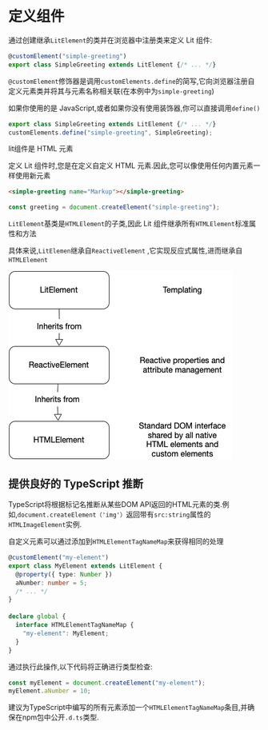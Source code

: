 # 定义组件

通过创建继承`LitElement`的类并在浏览器中注册类来定义 Lit 组件:

```ts
@customElement("simple-greeting")
export class SimpleGreeting extends LitElement {/* ... */}
```

`@customElement`修饰器是调用`customElements.define`的简写,它向浏览器注册自定义元素类并将其与元素名称相关联(在本例中为`simple-greeting`)

如果你使用的是 JavaScript,或者如果你没有使用装饰器,你可以直接调用`define()`

```js
export class SimpleGreeting extends LitElement {/* ... */}
customElements.define("simple-greeting", SimpleGreeting);
```

lit组件是 HTML 元素

定义 Lit 组件时,您是在定义自定义 HTML
元素.因此,您可以像使用任何内置元素一样使用新元素

```html
<simple-greeting name="Markup"></simple-greeting>
```

```js
const greeting = document.createElement("simple-greeting");
```

`LitElement`基类是`HTMLElement`的子类,因此 Lit
组件继承所有`HTMLElement`标准属性和方法

具体来说,`LitElemen`继承自`ReactiveElement`
,它实现反应式属性,进而继承自`HTMLElement`

![lit-element-inheritance](./lit-element-inheritance.png)

## 提供良好的 TypeScript 推断

TypeScript将根据标记名推断从某些DOM
API返回的HTML元素的类.例如,`document.createElement（'img'）`返回带有`src:string`属性的`HTMLImageElement`实例.

自定义元素可以通过添加到`HTMLElementTagNameMap`来获得相同的处理

```ts
@customElement("my-element")
export class MyElement extends LitElement {
  @property({ type: Number })
  aNumber: number = 5;
  /* ... */
}

declare global {
  interface HTMLElementTagNameMap {
    "my-element": MyElement;
  }
}
```

通过执行此操作,以下代码将正确进行类型检查:

```ts
const myElement = document.createElement("my-element");
myElement.aNumber = 10;
```

建议为TypeScript中编写的所有元素添加一个`HTMLElementTagNameMap`条目,并确保在npm包中公开`.d.ts`类型.
